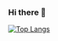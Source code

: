 ### Hi there 👋

<!-- ![Safal's GIthub Stats](https://github-readme-stats.vercel.app/api?username=SafalKarkey&show_icons=true&theme=gruvbox) -->

[![Top Langs](https://github-readme-stats.vercel.app/api/top-langs/?username=SafalKarkey&exclude_repo=github-readme-stats,SafalKarkey.github.iotheme=gruvbox)](https://github.com/SafalKarkey/github-readme-stats)
